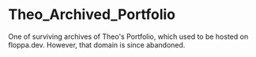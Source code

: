 # Theo_Archived_Portfolio
One of surviving archives of Theo's Portfolio, which used to be hosted on floppa.dev. However, that domain is since abandoned.
